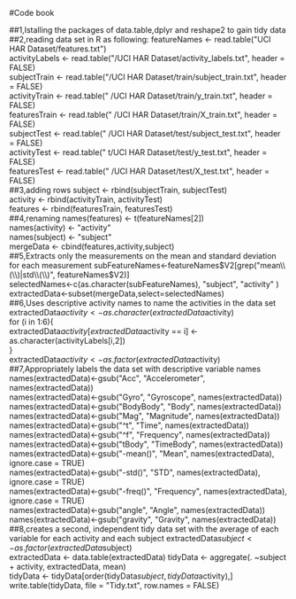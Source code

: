 #Code book

##1,Istalling the packages of data.table,dplyr and reshape2 to gain tidy data
##2,reading data set in R  as following:
 featureNames <- read.table("UCI HAR Dataset/features.txt")<br>
 activityLabels <- read.table("/UCI HAR Dataset/activity_labels.txt", header = FALSE)<br>
 subjectTrain <- read.table("/UCI HAR    Dataset/train/subject_train.txt", header = FALSE)<br>
 activityTrain <- read.table(" /UCI HAR Dataset/train/y_train.txt", header = FALSE)<br>
 featuresTrain <- read.table(" /UCI HAR Dataset/train/X_train.txt", header = FALSE)<br>
 subjectTest <- read.table(" /UCI HAR Dataset/test/subject_test.txt", header = FALSE)<br>
 activityTest <- read.table(" t/UCI HAR Dataset/test/y_test.txt", header = FALSE)<br>
 featuresTest <- read.table(" /UCI HAR Dataset/test/X_test.txt", header = FALSE)<br>
##3,adding rows
 subject <- rbind(subjectTrain, subjectTest)<br>
 activity <- rbind(activityTrain, activityTest)<br>
 features <- rbind(featuresTrain, featuresTest)<br>
##4,renaming 
 names(features) <- t(featureNames[2])<br>
 names(activity) <- "activity"<br>
 names(subject) <- "subject"<br>
 mergeData <- cbind(features,activity,subject)<br>
##5,Extracts only the measurements on the mean and standard deviation for each measurement
  subFeatureNames<-featureNames$V2[grep("mean\\(\\)|std\\(\\)", featureNames$V2)]<br>
  selectedNames<-c(as.character(subFeatureNames), "subject", "activity" )<br>
  extractedData<-subset(mergeData,select=selectedNames)<br>
##6,Uses descriptive activity names to name the activities in the data set
  extractedData$activity <- as.character(extractedData$activity)<br>
  for (i in 1:6){<br>
  extractedData$activity[extractedData$activity == i] <- as.character(activityLabels[i,2])<br>
  }<br>
  extractedData$activity <- as.factor(extractedData$activity)<br>
##7,Appropriately labels the data set with descriptive variable names
  names(extractedData)<-gsub("Acc", "Accelerometer", names(extractedData))<br>
 names(extractedData)<-gsub("Gyro", "Gyroscope", names(extractedData))<br>
 names(extractedData)<-gsub("BodyBody", "Body", names(extractedData))<br>
 names(extractedData)<-gsub("Mag", "Magnitude", names(extractedData))<br>
 names(extractedData)<-gsub("^t", "Time", names(extractedData))<br>
 names(extractedData)<-gsub("^f", "Frequency", names(extractedData))<br>
 names(extractedData)<-gsub("tBody", "TimeBody", names(extractedData))<br>
 names(extractedData)<-gsub("-mean()", "Mean", names(extractedData), ignore.case = TRUE)<br>
 names(extractedData)<-gsub("-std()", "STD", names(extractedData), ignore.case = TRUE)<br>
 names(extractedData)<-gsub("-freq()", "Frequency", names(extractedData), ignore.case = TRUE)<br>
  names(extractedData)<-gsub("angle", "Angle", names(extractedData))<br>
 names(extractedData)<-gsub("gravity", "Gravity", names(extractedData))<br>
##8,creates a second, independent tidy data set with the average of each variable for each activity   and each subject
 extractedData$subject <- as.factor(extractedData$subject)<br>
 extractedData <- data.table(extractedData)
 tidyData <- aggregate(. ~subject + activity, extractedData, mean)<br>
 tidyData <- tidyData[order(tidyData$subject,tidyData$activity),]<br>
 write.table(tidyData, file = "Tidy.txt", row.names = FALSE)<br>
